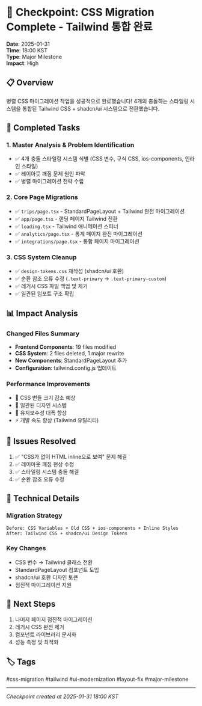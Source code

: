 # 🎯 Checkpoint: CSS Migration Complete - Tailwind 통합 완료

**Date**: 2025-01-31  
**Time**: 18:00 KST  
**Type**: Major Milestone  
**Impact**: High

## 📋 Overview

병렬 CSS 마이그레이션 작업을 성공적으로 완료했습니다! 4개의 충돌하는 스타일링 시스템을 통합된 Tailwind CSS + shadcn/ui 시스템으로 전환했습니다.

## 🎯 Completed Tasks

### 1. Master Analysis & Problem Identification

- ✅ 4개 충돌 스타일링 시스템 식별 (CSS 변수, 구식 CSS, ios-components, 인라인 스타일)
- ✅ 레이아웃 깨짐 문제 원인 파악
- ✅ 병렬 마이그레이션 전략 수립

### 2. Core Page Migrations

- ✅ `trips/page.tsx` - StandardPageLayout + Tailwind 완전 마이그레이션
- ✅ `app/page.tsx` - 랜딩 페이지 Tailwind 전환
- ✅ `loading.tsx` - Tailwind 애니메이션 스피너
- ✅ `analytics/page.tsx` - 통계 페이지 완전 마이그레이션
- ✅ `integrations/page.tsx` - 통합 페이지 마이그레이션

### 3. CSS System Cleanup

- ✅ `design-tokens.css` 재작성 (shadcn/ui 호환)
- ✅ 순환 참조 오류 수정 (`.text-primary` → `.text-primary-custom`)
- ✅ 레거시 CSS 파일 백업 및 제거
- ✅ 일관된 임포트 구조 확립

## 📊 Impact Analysis

### Changed Files Summary

- **Frontend Components**: 19 files modified
- **CSS System**: 2 files deleted, 1 major rewrite
- **New Components**: StandardPageLayout 추가
- **Configuration**: tailwind.config.js 업데이트

### Performance Improvements

- 🚀 CSS 번들 크기 감소 예상
- 🎨 일관된 디자인 시스템
- 🔧 유지보수성 대폭 향상
- ⚡ 개발 속도 향상 (Tailwind 유틸리티)

## 🐛 Issues Resolved

1. ✅ "CSS가 없이 HTML inline으로 보여" 문제 해결
2. ✅ 레이아웃 깨짐 현상 수정
3. ✅ 스타일링 시스템 충돌 해결
4. ✅ 순환 참조 오류 수정

## 🔧 Technical Details

### Migration Strategy

```
Before: CSS Variables + Old CSS + ios-components + Inline Styles
After: Tailwind CSS + shadcn/ui Design Tokens
```

### Key Changes

- CSS 변수 → Tailwind 클래스 전환
- StandardPageLayout 컴포넌트 도입
- shadcn/ui 호환 디자인 토큰
- 점진적 마이그레이션 지원

## 📝 Next Steps

1. 나머지 페이지 점진적 마이그레이션
2. 레거시 CSS 완전 제거
3. 컴포넌트 라이브러리 문서화
4. 성능 측정 및 최적화

## 🏷️ Tags

#css-migration #tailwind #ui-modernization #layout-fix #major-milestone

---

_Checkpoint created at 2025-01-31 18:00 KST_
